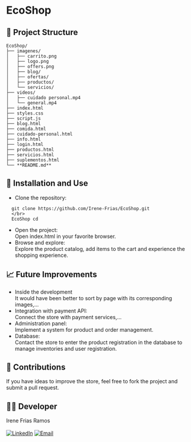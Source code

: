 # EcoShop
## 📁 Project Structure
```
EcoShop/
├── imagenes/
│   ├── carrito.png
│   ├── logo.png
│   ├── offers.png
│   ├── blog/
│   ├── ofertas/
│   ├── productos/
│   └── servicios/
├── videos/
│   ├── cuidado personal.mp4
│   └── general.mp4
├── index.html
├── styles.css
├── script.js
├── blog.html
├── comida.html
├── cuidado-personal.html
├── info.html
├── login.html
├── productos.html
├── servicios.html
├── suplementos.html
└── **README.md** 
```

## 🚀 Installation and Use
- Clone the repository:
  </br>
```
  git clone https://github.com/Irene-Frias/EcoShop.git
  </br>
  EcoShop cd
  ```
- Open the project:
  </br>Open index.html in your favorite browser.
- Browse and explore:
  </br> Explore the product catalog, add items to the cart and experience the shopping experience.

## 📈 Future Improvements
- Inside the development
  </br>It would have been better to sort by page with its corresponding images,...
- Integration with payment API:
  </br>Connect the store with payment services,...
- Administration panel:
  </br>Implement a system for product and order management.
- Database:
  </br>Contact the store to enter the product registration in the database to manage inventories and user registration.

## 📝 Contributions
If you have ideas to improve the store, feel free to fork the project and submit a pull request.

## 👩‍💻 Developer
Irene Frias Ramos
<br> </br>
[![LinkedIn](https://img.shields.io/badge/LinkedIn-0077B5?style=for-the-badge&logo=linkedin&logoColor=white)](https://www.linkedin.com/in/IreneFrías/)
[![Email](https://img.shields.io/badge/Email-D14836?style=for-the-badge&logo=gmail&logoColor=white)](mailto:irene5frias@gmail.com)
